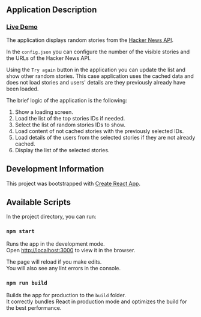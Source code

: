 ## Application Description

### [Live Demo](https://alexeystadnikov.github.io/zmags-test-ui/build/)

The application displays random stories from the [Hacker News API](https://github.com/HackerNews/API).

In the `config.json` you can configure the number of the visible stories 
and the URLs of the Hacker News API.

Using the `Try again` button in the application you can update the list and show other random stories.
This case application uses the cached data and does not load stories and users' details are they previously already have been loaded.

The brief logic of the application is the following:
1. Show a loading screen.
2. Load the list of the top stories IDs if needed.
3. Select the list of random stories IDs to show.
4. Load content of not cached stories with the previously selected IDs.
5. Load details of the users from the selected stories if they are not already cached.
6. Display the list of the selected stories.  

## Development Information

This project was bootstrapped with [Create React App](https://github.com/facebook/create-react-app).

## Available Scripts

In the project directory, you can run:

### `npm start`

Runs the app in the development mode.<br />
Open [http://localhost:3000](http://localhost:3000) to view it in the browser.

The page will reload if you make edits.<br />
You will also see any lint errors in the console.

### `npm run build`

Builds the app for production to the `build` folder.<br />
It correctly bundles React in production mode and optimizes the build for the best performance.

      
